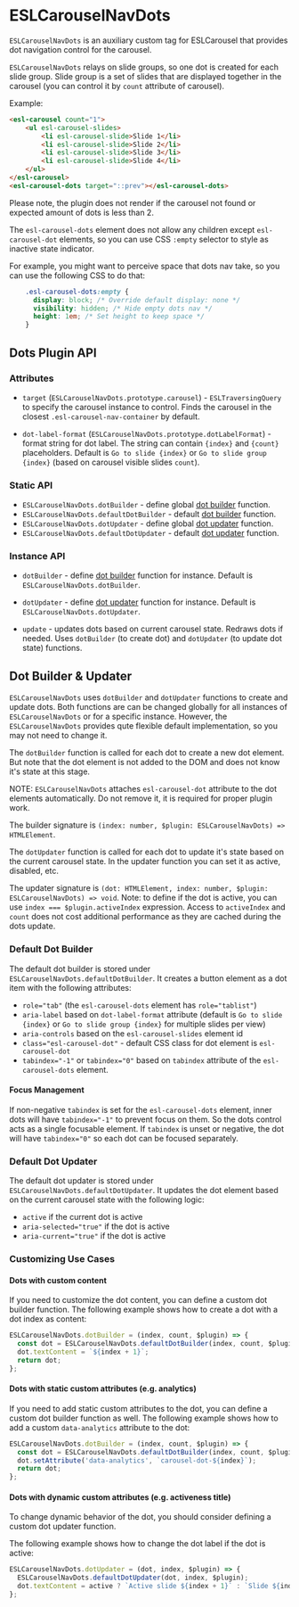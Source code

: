 # ESLCarouselNavDots

<a name="intro"></a>

`ESLCarouselNavDots` is an auxiliary custom tag for ESLCarousel that provides dot navigation control for the carousel. 

`ESLCarouselNavDots` relays on slide groups, so one dot is created for each slide group.
Slide group is a set of slides that are displayed together in the carousel (you can control it by `count` attribute of carousel).

Example:
```html
<esl-carousel count="1">
    <ul esl-carousel-slides>
        <li esl-carousel-slide>Slide 1</li>
        <li esl-carousel-slide>Slide 2</li>
        <li esl-carousel-slide>Slide 3</li>
        <li esl-carousel-slide>Slide 4</li>
    </ul>
</esl-carousel>
<esl-carousel-dots target="::prev"></esl-carousel-dots>
```

Please note, the plugin does not render if the carousel not found or expected amount of dots is less than 2.

The `esl-carousel-dots` element does not allow any children except `esl-carousel-dot` elements, 
so you can use CSS `:empty` selector to style as inactive state indicator.

For example, you might want to perceive space that dots nav take, so you can use the following CSS to do that:
```css
    .esl-carousel-dots:empty {
      display: block; /* Override default display: none */
      visibility: hidden; /* Hide empty dots nav */
      height: 1em; /* Set height to keep space */
    }
```

## Dots Plugin API

### Attributes

- `target` (`ESLCarouselNavDots.prototype.carousel`) - `ESLTraversingQuery` to specify the carousel instance to control. 
  Finds the carousel in the closest `.esl-carousel-nav-container` by default.  

- `dot-label-format` (`ESLCarouselNavDots.prototype.dotLabelFormat`) - format string for dot label. 
  The string can contain `{index}` and `{count}` placeholders. 
  Default is `Go to slide {index}` or `Go to slide group {index}` (based on carousel visible slides `count`).

  
### Static API

- `ESLCarouselNavDots.dotBuilder` - define global [dot builder](#dot-builder--updater) function.
- `ESLCarouselNavDots.defaultDotBuilder` - default [dot builder](#dot-builder--updater) function.
- `ESLCarouselNavDots.dotUpdater` - define global [dot updater](#dot-builder--updater) function.
- `ESLCarouselNavDots.defaultDotUpdater` - default [dot updater](#dot-builder--updater) function.

### Instance API

- `dotBuilder` - define [dot builder](#dot-builder--updater) function for instance. Default is `ESLCarouselNavDots.dotBuilder`.
- `dotUpdater` - define [dot updater](#dot-builder--updater) function for instance. Default is `ESLCarouselNavDots.dotUpdater`.

- `update` - updates dots based on current carousel state. Redraws dots if needed. 
  Uses `dotBuilder` (to create dot) and `dotUpdater` (to update dot state) functions.



## Dot Builder & Updater

`ESLCarouselNavDots` uses `dotBuilder` and `dotUpdater` functions to create and update dots.
Both functions are can be changed globally for all instances of `ESLCarouselNavDots` or for a specific instance.
However, the `ESLCarouselNavDots` provides qute flexible default implementation, so you may not need to change it.

The `dotBuilder` function is called for each dot to create a new dot element. 
But note that the dot element is not added to the DOM and does not know it's state at this stage.

NOTE: `ESLCarouselNavDots` attaches `esl-carousel-dot` attribute to the dot elements automatically. 
Do not remove it, it is required for proper plugin work.

The builder signature is `(index: number, $plugin: ESLCarouselNavDots) => HTMLElement`.

The `dotUpdater` function is called for each dot to update it's state based on the current carousel state.
In the updater function you can set it as active, disabled, etc.

The updater signature is `(dot: HTMLElement, index: number, $plugin: ESLCarouselNavDots) => void`.
Note: to define if the dot is active, you can use `index === $plugin.activeIndex` expression. 
Access to `activeIndex` and `count` does not cost additional performance as they are cached during the dots update. 

### Default Dot Builder
The default dot builder is stored under `ESLCarouselNavDots.defaultDotBuilder`.
It creates a button element as a dot item with the following attributes:
  - `role="tab"` (the `esl-carousel-dots` element has `role="tablist"`)
  - `aria-label` based on `dot-label-format` attribute (default is `Go to slide {index}` or `Go to slide group {index}` for multiple slides per view)
  - `aria-controls` based on the `esl-carousel-slides` element id
  - `class="esl-carousel-dot"` - default CSS class for dot element is `esl-carousel-dot`
  - `tabindex="-1"` or `tabindex="0"` based on `tabindex` attribute of the `esl-carousel-dots` element. 
  
#### Focus Management  
If non-negative `tabindex` is set for the `esl-carousel-dots` element, inner dots will have `tabindex="-1"` to prevent focus on them. So the dots control acts as a single focusable element. 
If `tabindex` is unset or negative, the dot will have `tabindex="0"` so each dot can be focused separately.

### Default Dot Updater
The default dot updater is stored under `ESLCarouselNavDots.defaultDotUpdater`.
It updates the dot element based on the current carousel state with the following logic:
  - `active` if the current dot is active
  - `aria-selected="true"` if the dot is active
  - `aria-current="true"` if the dot is active

### Customizing Use Cases
  
#### Dots with custom content
If you need to customize the dot content, you can define a custom dot builder function.
The following example shows how to create a dot with a dot index as content:

```ts
ESLCarouselNavDots.dotBuilder = (index, count, $plugin) => {
  const dot = ESLCarouselNavDots.defaultDotBuilder(index, count, $plugin);
  dot.textContent = `${index + 1}`;
  return dot;
};
```

#### Dots with static custom attributes (e.g. analytics)
If you need to add static custom attributes to the dot, you can define a custom dot builder function as well.
The following example shows how to add a custom `data-analytics` attribute to the dot:

```ts
ESLCarouselNavDots.dotBuilder = (index, count, $plugin) => {
  const dot = ESLCarouselNavDots.defaultDotBuilder(index, count, $plugin);
  dot.setAttribute('data-analytics', `carousel-dot-${index}`);
  return dot;
};
```

#### Dots with dynamic custom attributes (e.g. activeness title)
To change dynamic behavior of the dot, you should consider defining a custom dot updater function.

The following example shows how to change the dot label if the dot is active:

```ts
ESLCarouselNavDots.dotUpdater = (dot, index, $plugin) => {
  ESLCarouselNavDots.defaultDotUpdater(dot, index, $plugin);
  dot.textContent = active ? `Active slide ${index + 1}` : `Slide ${index + 1}`;
};
```
